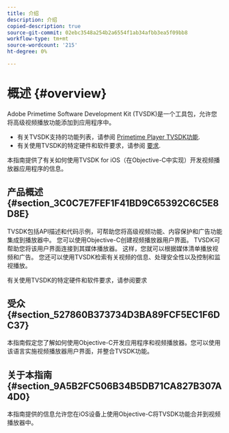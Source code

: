 ```yaml
---
title: 介绍
description: 介绍
copied-description: true
source-git-commit: 02ebc3548a254b2a6554f1ab34afbb3ea5f09bb8
workflow-type: tm+mt
source-wordcount: '215'
ht-degree: 0%

---
```


# 概述 {#overview}

Adobe Primetime Software Development Kit (TVSDK)是一个工具包，允许您将高级视频播放功能添加到应用程序中。

* 有关TVSDK支持的功能列表，请参阅 [Primetime Player TVSDK功能](../../ios-3x-introduction/ios-3x-overview/ios-3x-overview-of-the-player.md).
* 有关使用TVSDK的特定硬件和软件要求，请参阅 [要求](../../ios-3x-introduction/ios-3x-requirements.md).

本指南提供了有关如何使用TVSDK for iOS（在Objective-C中实现）开发视频播放器应用程序的信息。

## 产品概述 {#section_3C0C7E7FEF1F41BD9C65392C6C5E8D8E}

TVSDK包括API描述和代码示例，可帮助您将高级视频功能、内容保护和广告功能集成到播放器中。 您可以使用Objective-C创建视频播放器用户界面。 TVSDK可帮助您将该用户界面连接到其媒体播放器。 这样，您就可以根据媒体清单播放视频和广告。 您还可以使用TVSDK检索有关视频的信息、处理安全性以及控制和监视播放。

有关使用TVSDK的特定硬件和软件要求，请参阅要求

## 受众 {#section_527860B373734D3BA89FCF5EC1F6DC37}

本指南假定您了解如何使用Objective-C开发应用程序和视频播放器。您可以使用该语言实施视频播放器用户界面，并整合TVSDK功能。

## 关于本指南 {#section_9A5B2FC506B34B5DB71CA827B307A4D0}

本指南提供的信息允许您在iOS设备上使用Objective-C将TVSDK功能合并到视频播放器中。
